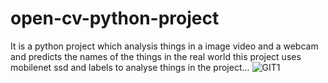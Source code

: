 # open-cv-python-project
It is a python project which analysis things in a image video and a webcam and predicts the names of the things in the real world this project uses mobilenet ssd and labels to analyse things in the project...
![GIT1](https://user-images.githubusercontent.com/89345235/168458383-0ac8228d-cda3-4ce8-8761-cd0af10c2ab7.PNG)
